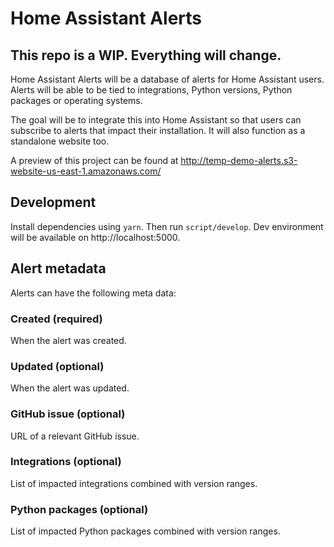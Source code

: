 # Home Assistant Alerts

## This repo is a WIP. Everything will change.

Home Assistant Alerts will be a database of alerts for Home Assistant users. Alerts will be able to be tied to integrations, Python versions, Python packages or operating systems.

The goal will be to integrate this into Home Assistant so that users can subscribe to alerts that impact their installation. It will also function as a standalone website too.

A preview of this project can be found at http://temp-demo-alerts.s3-website-us-east-1.amazonaws.com/

## Development

Install dependencies using `yarn`. Then run `script/develop`. Dev environment will be available on http://localhost:5000.

## Alert metadata

Alerts can have the following meta data:

### Created (required)

When the alert was created.

### Updated (optional)

When the alert was updated.

### GitHub issue (optional)

URL of a relevant GitHub issue.

### Integrations (optional)

List of impacted integrations combined with version ranges.

### Python packages (optional)

List of impacted Python packages combined with version ranges.

